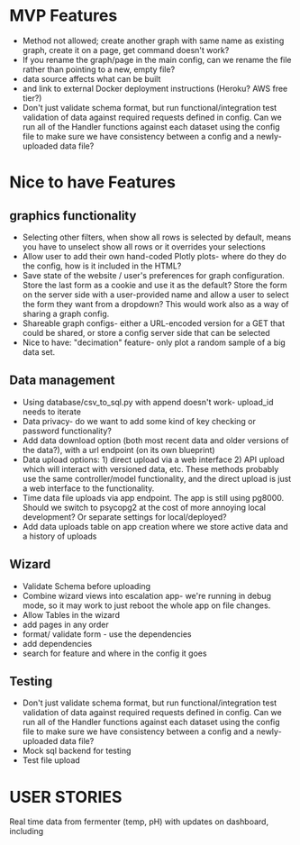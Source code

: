 # MVP Features
- Method not allowed; create another graph with same name as existing graph, create it on a page, get command doesn't work?
- If you rename the graph/page in the main config, can we rename the file rather than pointing to a new, empty file?
- data source affects what can be built
- and link to external Docker deployment instructions (Heroku? AWS free tier?)
- Don't just validate schema format, but run functional/integration test validation of data against required requests defined in config. Can we run all of the Handler functions against each dataset using the config file to make sure we have consistency between a config and a newly-uploaded data file?

# Nice to have Features

## graphics functionality
- Selecting other filters, when show all rows is selected by default, means you have to unselect show all rows or it overrides your selections
- Allow user to add their own hand-coded Plotly plots- where do they do the config, how is it included in the HTML?
- Save state of the website / user's preferences for graph configuration. Store the last form as a cookie and use it as the default? Store the form on the server side with a user-provided name and allow a user to select the form they want from a dropdown? This would work also as a way of sharing a graph config.
- Shareable graph configs- either a URL-encoded version for a GET that could be shared, or store a config server side that can be selected
- Nice to have: "decimation" feature- only plot a random sample of a big data set.

## Data management

- Using database/csv_to_sql.py with append doesn't work- upload_id needs to iterate
- Data privacy- do we want to add some kind of key checking or password functionality?
- Add data download option (both most recent data and older versions of the data?), with a url endpoint (on its own blueprint)
- Data upload options: 1) direct upload via a web interface 2) API upload which will interact with versioned data, etc. These methods probably use the same controller/model functionality, and the direct upload is just a web interface to the functionality.
- Time data file uploads via app endpoint. The app is still using pg8000. Should we switch to psycopg2 at the cost of more annoying local development? Or separate settings for local/deployed?
- Add data uploads table on app creation where we store active data and a history of uploads

## Wizard
- Validate Schema before uploading
- Combine wizard views into escalation app- we're running in debug mode, so it may work to just reboot the whole app on file changes. 
- Allow Tables in the wizard
- add pages in any order
- format/ validate form - use the dependencies
- add dependencies
- search for feature and where in the config it goes

## Testing
- Don't just validate schema format, but run functional/integration test validation of data against required requests defined in config. Can we run all of the Handler functions against each dataset using the config file to make sure we have consistency between a config and a newly-uploaded data file?
- Mock sql backend for testing
- Test file upload

# USER STORIES

Real time data from fermenter (temp, pH) with updates on dashboard, including
